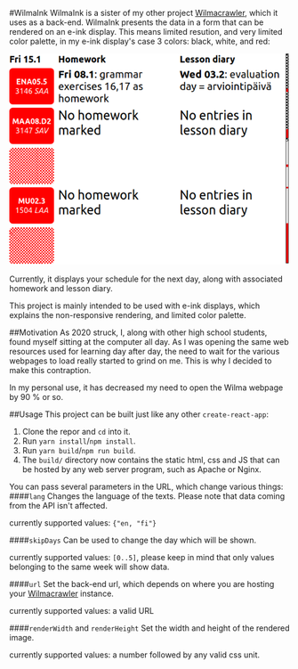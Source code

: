 #WilmaInk
WilmaInk is a sister of my other project [Wilmacrawler](https://github.com/KaappoRaivio/wilmacrawler/), which it uses as a back-end. WilmaInk presents the data in a form that can be rendered on an e-ink display. 
This means limited resution, and very limited color palette, in my e-ink display's case 3 colors: black, white, and red:


<div style="text-align:center"><img src="assets/1.png" /></div>


Currently, it displays your schedule for the next day, along with associated homework and lesson diary.

This project is mainly intended to be used with e-ink displays, which explains the non-responsive rendering, and limited color palette. 

##Motivation 
As 2020 struck, I, along with other high school students, found myself sitting at the computer all day. As I was opening the same web resources used for learning day after day, the need to wait for the various webpages to load really started to grind on me. This is why I decided to make this contraption. 

In my personal use, it has decreased my need to open the Wilma webpage by 90 % or so. 

##Usage
This project can be built just like any other `create-react-app`:
1. Clone the repor and `cd` into it.
2. Run `yarn install`/`npm install`.
3. Run `yarn build`/`npm run build`.
4. The `build/` directory now contains the static html, css and JS that can be hosted by any web server program, such as Apache or Nginx. 

You can pass several parameters in the URL, which change various things:
####`lang`
Changes the language of the texts. Please note that data coming from the API isn't affected. 

currently supported values: `{"en, "fi"}`

####`skipDays`
Can be used to change the day which will be shown.

currently supported values: `[0..5]`, please keep in mind that only values belonging to the same week will show data.

####`url` 
Set the back-end url, which depends on where you are hosting your [Wilmacrawler](https://github.com/KaappoRaivio/wilmacrawler/) instance.

currently supported values: a valid URL

####`renderWidth` and `renderHeight`
Set the width and height of the rendered image.

currently supported values: a number followed by any valid css unit. 
